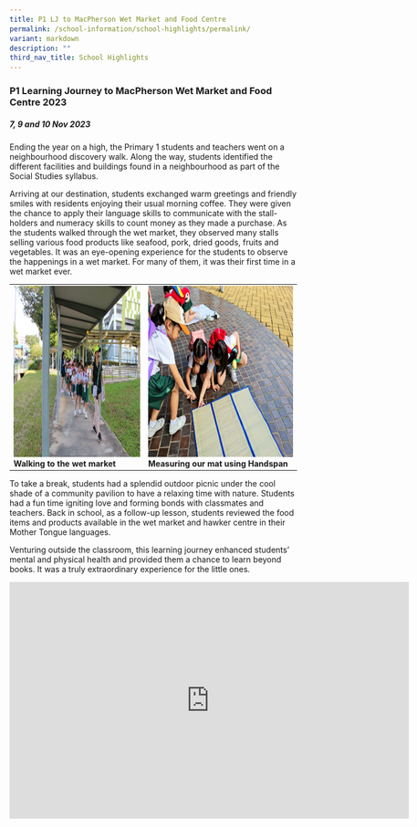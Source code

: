 ```yaml
---
title: P1 LJ to MacPherson Wet Market and Food Centre
permalink: /school-information/school-highlights/permalink/
variant: markdown
description: ""
third_nav_title: School Highlights
---
```

### P1 Learning Journey to MacPherson Wet Market and Food Centre 2023

##### 7, 9 and 10 Nov 2023

Ending the year on a high, the Primary 1 students and teachers went on a neighbourhood discovery walk. Along the way, students identified the different facilities and buildings found in a neighbourhood as part of the Social Studies syllabus.  

Arriving at our destination, students exchanged warm greetings and friendly smiles with residents enjoying their usual morning coffee. They were given the chance to apply their language skills to communicate with the stall-holders and numeracy skills to count money as they made a purchase. As the students walked through the wet market, they observed many stalls selling various food products like seafood, pork, dried goods, fruits and vegetables. It was an eye-opening experience for the students to observe the happenings in a wet market. For many of them, it was their first time in a wet market ever. 

<table>
<tbody><tr>
		<td><img alt="p1ljmarket01" src="/images/P1%20LJ%20MacPherson%20market%202023/Walking_carefully_to_the_market.JPG" style="width:450px;height:300px;"><b>Walking to the wet market</b></td>
		<td><img alt="p1ljmarket02" src="/images/P1%20LJ%20MacPherson%20market%202023/Measuring_Our_Mat_Using_Handspan.jpg" style="width:450px;height:300px;"><b>Measuring our mat using Handspan</b></td>
</tr></tbody></table>

To take a break, students had a splendid outdoor picnic under the cool shade of a community pavilion to have a relaxing time with nature. Students had a fun time igniting love and forming bonds with classmates and teachers. Back in school, as a follow-up lesson, students reviewed the food items and products available in the wet market and hawker centre in their Mother Tongue languages.

Venturing outside the classroom, this learning journey enhanced students’ mental and physical health and provided them a chance to learn beyond books. It was a truly extraordinary experience for the little ones. 

<center><iframe allowfullscreen="" allow="accelerometer; autoplay; clipboard-write; encrypted-media; gyroscope; picture-in-picture; web-share" frameborder="0" title="YouTube video player" src="https://www.youtube.com/embed/stlctuSy5ZQ?si=yQ9ZNRhLAlWlG6Tu" height="415" width="700"></iframe></center>